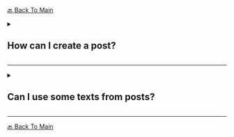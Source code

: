 <a href="README.md">:back: Back To Main</a>

<details>
   <summary><h2>How can I create a post?</h2></summary><br>
    <p>Currently, only the people with Post Creater role in Discord have the permission to create post. You can ask them to create!</p>
</details>
<hr>


<details>
   <summary><h2>Can I use some texts from posts?</h2></summary><br>
    <p>You're FREE to use it. We're glad to share it with you!:hugs:</p>
    <h3><important>NOTE:</important> If you using the posts for presentations/papers or something else,..</h3><br>
    <p>Please do give credit to respective websites, since some of posts are based on those. Also most of the photos are from the internet. Make sure you credit to original photographers/artists as well.</p>
</details>
<hr>



<a href="README.md">:back: Back To Main</a>
